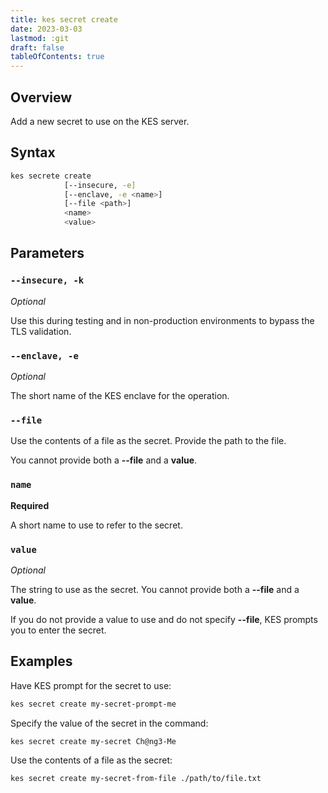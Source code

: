 ```yaml
---
title: kes secret create
date: 2023-03-03
lastmod: :git
draft: false
tableOfContents: true
---
```


## Overview

Add a new secret to use on the KES server.

## Syntax

```sh
kes secrete create
            [--insecure, -e]
            [--enclave, -e <name>]
            [--file <path>]
            <name>
            <value>
```

## Parameters

### `--insecure, -k`

_Optional_

Use this during testing and in non-production environments to bypass the TLS validation.

### `--enclave, -e`

_Optional_

The short name of the KES enclave for the operation.

### `--file`

Use the contents of a file as the secret.
Provide the path to the file.

You cannot provide both a **--file** and a **value**.

### `name`

**Required**

A short name to use to refer to the secret.

### `value`

_Optional_

The string to use as the secret.
You cannot provide both a **--file** and a **value**.

If you do not provide a value to use and do not specify **--file**, KES prompts you to enter the secret.

## Examples

Have KES prompt for the secret to use:

```sh {.copy}
kes secret create my-secret-prompt-me
```

Specify the value of the secret in the command:

```sh {.copy}
kes secret create my-secret Ch@ng3-Me
```

Use the contents of a file as the secret:

```sh {.copy}
kes secret create my-secret-from-file ./path/to/file.txt
```
